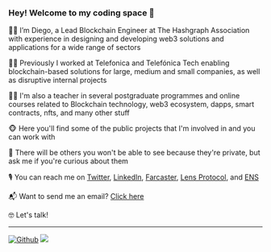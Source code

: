 <h3>Hey! Welcome to my coding space 👋</h3>

🧑‍💻 I’m Diego, a Lead Blockchain Engineer at The Hashgraph Association with experience in designing and developing web3 solutions and applications for a wide range of sectors

👨‍💼 Previously I worked at Telefonica and Telefónica Tech enabling blockchain-based solutions for large, medium and small companies, as well as disruptive internal projects

👨‍🏫 I'm also a teacher in several postgraduate programmes and online courses related to Blockchain technology, web3 ecosystem, dapps, smart contracts, nfts, and many other stuff

🐵 Here you'll find some of the public projects that I'm involved in and you can work with

🙈 There will be others you won't be able to see because they're private, but ask me if you're curious about them

🎙️ You can reach me on [Twitter](https://twitter.com/Diegoescalonaro), [LinkedIn](https://www.linkedin.com/in/diegoescalona/), [Farcaster](https://warpcast.com/diegoescalonaro), [Lens Protocol](https://hey.xyz/u/diegoescalonaro), and [ENS](https://etherscan.io/name-lookup-search?id=diegoescalonaro.eth)

📬 Want to send me an email? [Click here](mailto:diegoescalonarodriguez@gmail.com?subject=I%20have%20something%20to%20tell%20you&body=Hey%20Diego%0D%0A%0D%0AI%20have%20reach%20out%20your%20Github%20profile%20and%20i%20have%20something%20to%20tell%20you%0D%0A%0D%0ACheers)

🤓 Let's talk!



-----

[![Github](https://img.shields.io/github/followers/diegoescalonaro?label=Follow&style=social)](https://github.com/diegoescalonaro)
![](https://visitor-badge.laobi.icu/badge?page_id=diegoescalonaro.diegoescalonaro)





<!---
Diegoescalonaro/Diegoescalonaro is a ✨ special ✨ repository because its `README.md` (this file) appears on your GitHub profile.
You can click the Preview link to take a look at your changes.
--->



